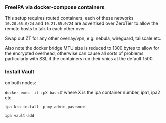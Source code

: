 ### FreeIPA via docker-compose containers

This setup requires routed containers, each of these networks `10.20.65.0/24` and `10.21.65.0/24` are advertised over ZeroTier to allow the remote hosts to talk to each other over.

Swap out ZT for any other overlay/vpn, e.g. nebula, wireguard, tailscale etc.

Also note the docker bridge MTU size is reduced to 1300 bytes to allow for the encrypted overhead, otherwise can cause all sorts of problems particularly with SSL if the containers run their vnics at the default 1500.

### Install Vault
on both nodes:

`docker exec -it ipX bash`  # where X is the ipa container number, ipa1, ipa2 etc

`ipa-kra-install -p my_admin_password`

`ipa vault-add`